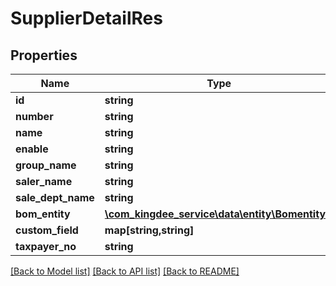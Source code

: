 # SupplierDetailRes

## Properties
Name | Type | Description | Notes
------------ | ------------- | ------------- | -------------
**id** | **string** |  | [optional] 
**number** | **string** |  | [optional] 
**name** | **string** |  | [optional] 
**enable** | **string** |  | [optional] 
**group_name** | **string** |  | [optional] 
**saler_name** | **string** |  | [optional] 
**sale_dept_name** | **string** |  | [optional] 
**bom_entity** | [**\com_kingdee_service\data\entity\Bomentity[]**](Bomentity.md) |  | [optional] 
**custom_field** | **map[string,string]** |  | [optional] 
**taxpayer_no** | **string** |  | [optional] 

[[Back to Model list]](../README.md#documentation-for-models) [[Back to API list]](../README.md#documentation-for-api-endpoints) [[Back to README]](../README.md)


